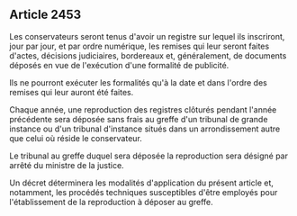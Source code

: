 Article 2453
----
Les conservateurs seront tenus d'avoir un registre sur lequel ils inscriront,
jour par jour, et par ordre numérique, les remises qui leur seront faites
d'actes, décisions judiciaires, bordereaux et, généralement, de documents
déposés en vue de l'exécution d'une formalité de publicité.

Ils ne pourront exécuter les formalités qu'à la date et dans l'ordre des remises
qui leur auront été faites.

Chaque année, une reproduction des registres clôturés pendant l'année précédente
sera déposée sans frais au greffe d'un tribunal de grande instance ou d'un
tribunal d'instance situés dans un arrondissement autre que celui où réside le
conservateur.

Le tribunal au greffe duquel sera déposée la reproduction sera désigné par
arrêté du ministre de la justice.

Un décret déterminera les modalités d'application du présent article et,
notamment, les procédés techniques susceptibles d'être employés pour
l'établissement de la reproduction à déposer au greffe.
